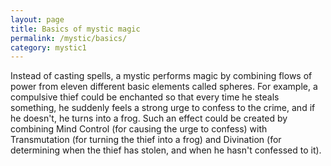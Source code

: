 ```yaml
---
layout: page
title: Basics of mystic magic
permalink: /mystic/basics/
category: mystic1
---
```

Instead of casting spells, a mystic performs magic by combining flows of
power from eleven different basic elements called spheres. For example,
a compulsive thief could be enchanted so that every time he steals
something, he suddenly feels a strong urge to confess to the crime, and
if he doesn't, he turns into a frog. Such an effect could be created by
combining Mind Control (for causing the urge to confess) with
Transmutation (for turning the thief into a frog) and Divination (for
determining when the thief has stolen, and when he hasn't confessed to
it).
